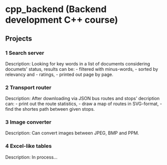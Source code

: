 # cpp_backend (Backend development C++ course)

## Projects

### 1 Search server
Description:
    Looking for key words in a list of documents considering documets' status, results can be:
    - filtered with minus-words,
    - sorted by relevancy and
    - ratings,
    - printed out page by page.

### 2 Transport router
Description:
    After downloading via JSON bus routes and stops' decription can:
    - print out the route statistics,
    - draw a map of routes in SVG-format,
    - find the shortes path between given stops. 

### 3 Image converter
Description:
    Can convert images between JPEG, BMP and PPM.

### 4 Excel-like tables
Description:
    In process...
    